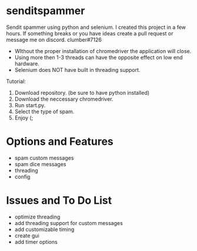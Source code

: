 # senditspammer
Sendit spammer using python and selenium. I created this project in a few hours. If something breaks or you have ideas create a pull request or message me on discord. clumber#7126

* WIthout the proper installation of chromedriver the application will close. 
* Using more then 1-3 threads can have the opposite effect on low end hardware.
* Selenium does NOT have built in threading support.

Tutorial:
1. Download repository. (be sure to have python installed)
2. Download the neccessary chromedriver. 
3. Run start.py.
4. Select the type of spam.
5. Enjoy (;

# Options and Features

* spam custom messages
* spam dice messages
* threading
* config

# Issues and To Do List

- optimize threading
- add threading support for custom messages
- add customizable timing
- create gui
- add timer options
